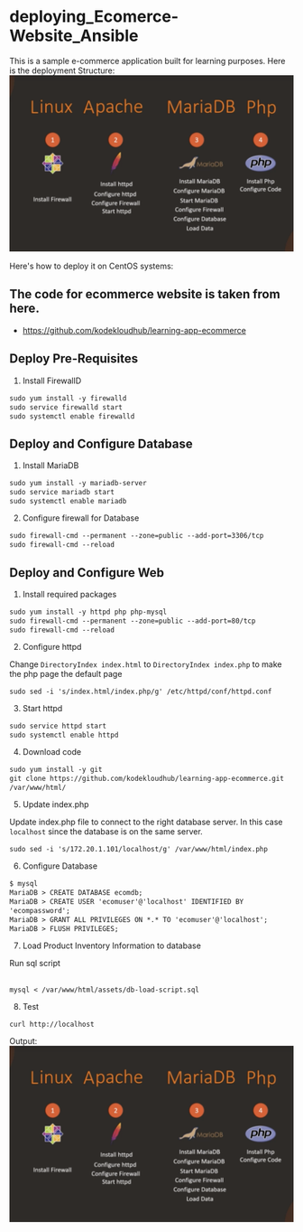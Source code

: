 # deploying_Ecomerce-Website_Ansible

This is a sample e-commerce application built for learning purposes.
Here is the deployment Structure:
<img src="https://github.com/sumanth979/deploying_Ecomerce-Website_Ansible/blob/master/deployment%20structure.png" alt="Deployment">

Here's how to deploy it on CentOS systems:

## The code for ecommerce website is taken from here.
* https://github.com/kodekloudhub/learning-app-ecommerce

## Deploy Pre-Requisites

1. Install FirewallD

```
sudo yum install -y firewalld
sudo service firewalld start
sudo systemctl enable firewalld
```

## Deploy and Configure Database

1. Install MariaDB

```
sudo yum install -y mariadb-server
sudo service mariadb start
sudo systemctl enable mariadb
```

2. Configure firewall for Database

```
sudo firewall-cmd --permanent --zone=public --add-port=3306/tcp
sudo firewall-cmd --reload
```

## Deploy and Configure Web

1. Install required packages

```
sudo yum install -y httpd php php-mysql
sudo firewall-cmd --permanent --zone=public --add-port=80/tcp
sudo firewall-cmd --reload
```

2. Configure httpd

Change `DirectoryIndex index.html` to `DirectoryIndex index.php` to make the php page the default page

```
sudo sed -i 's/index.html/index.php/g' /etc/httpd/conf/httpd.conf
```

3. Start httpd

```
sudo service httpd start
sudo systemctl enable httpd
```

4. Download code

```
sudo yum install -y git
git clone https://github.com/kodekloudhub/learning-app-ecommerce.git /var/www/html/
```

5. Update index.php

Update index.php file to connect to the right database server. In this case `localhost` since the database is on the same server.

```
sudo sed -i 's/172.20.1.101/localhost/g' /var/www/html/index.php
```

6. Configure Database

```
$ mysql
MariaDB > CREATE DATABASE ecomdb;
MariaDB > CREATE USER 'ecomuser'@'localhost' IDENTIFIED BY 'ecompassword';
MariaDB > GRANT ALL PRIVILEGES ON *.* TO 'ecomuser'@'localhost';
MariaDB > FLUSH PRIVILEGES;
```

7. Load Product Inventory Information to database

Run sql script

```

mysql < /var/www/html/assets/db-load-script.sql
```

8. Test

```
curl http://localhost
```
Output:
<img src="https://github.com/sumanth979/deploying_Ecomerce-Website_Ansible/blob/master/deployment%20structure.png" alt="output">

